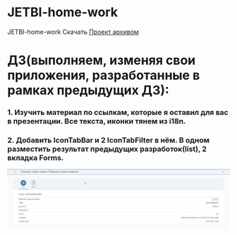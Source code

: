 # JETBI-home-work
JETBI-home-work
Скачать [Проект архивом](https://github.com/zeeenjaaa/JETBI-home-work/raw/Worklist-8/Marketplace-home-work-8.zip)
# ДЗ(выполняем, изменяя свои приложения, разработанные в рамках предыдущих ДЗ):
### 1. Изучить материал по ссылкам, которые я оставил для вас в презентации. Все текста, иконки тянем из i18n.
### 2. Добавить IconTabBar и 2 IconTabFilter в нём. В одном разместить результат предыдущих разработок(list), 2 вкладка Forms.
![This is an image](https://github.com/zeeenjaaa/JETBI-home-work/blob/Worklist-8/screenshots/chrome_aSq8A39BBx.png)
